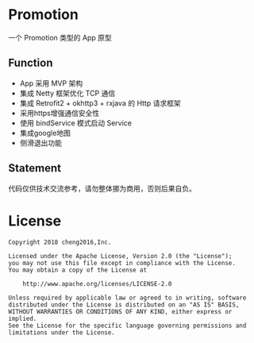 # Promotion
一个 Promotion 类型的 App 原型



## Function

- App 采用 MVP 架构
- 集成 Netty 框架优化 TCP 通信
- 集成 Retrofit2 + okhttp3 + rxjava 的 Http 请求框架
- 采用https增强通信安全性
- 使用 bindService 模式启动 Service
- 集成google地图
- 侧滑退出功能



## Statement

代码仅供技术交流参考，请勿整体挪为商用，否则后果自负。



# License

```
Copyright 2018 cheng2016,Inc.

Licensed under the Apache License, Version 2.0 (the "License");
you may not use this file except in compliance with the License.
You may obtain a copy of the License at

    http://www.apache.org/licenses/LICENSE-2.0

Unless required by applicable law or agreed to in writing, software
distributed under the License is distributed on an "AS IS" BASIS,
WITHOUT WARRANTIES OR CONDITIONS OF ANY KIND, either express or implied.
See the License for the specific language governing permissions and
limitations under the License.
```

